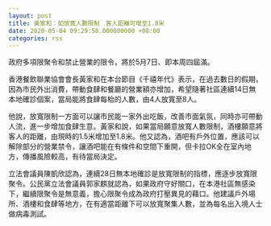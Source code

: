 ```yaml
---
layout: post
title: 黃家和：如放寬人數限制　客人距離可增至1.8米
date: 2020-05-04 09:29:58.000000000 +08:00
categories: rss
---
```


政府多項限聚令和禁止營業的限令，將於5月7日、即本周四屆滿。

香港餐飲聯業協會會長黃家和在本台節目《千禧年代》表示，在過去數日的假期，因為市民外出消費，帶動食肆和餐廳的營業額亦增加，希望隨著社區連續14日無本地確診個案，當局能將食肆每枱的人數，由4人放寬至8人。

他說，放寬限制一方面可以讓市民能一家外出吃飯，改善市面氣氛，同時亦可帶動人流，進一步增加食肆生意。黃家和說，如果當局願意放寬人數限制，酒樓願意將客人的距離，由現時的1.5米增加至1.8米。他又認為，酒吧有戶外位置，應該可以解除部分的營業禁令，讓酒吧能在有條件和空間下重開，但卡拉OK全在室內地方，傳播風險較高，有待當局決定。

立法會議員陳凱欣認為，連續28日無本地確診是放寬限制的指標，應逐步放寬限聚令。公民黨立法會議員郭家麒就認為，如果政府守好關口，在本港社區無感染下，繼續限聚令是無意義，擔心限聚令成為政府打壓異見的藉口。他建議戶外場所、酒樓和食肆等地方，在有適當距離下可以放寬聚集人數，並為每名出入境人士做病毒測試。
